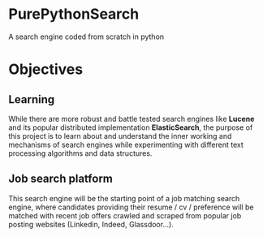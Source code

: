 # PurePythonSearch
A search engine coded from scratch in python

# Objectives
## Learning 
While there are more robust and battle tested search engines like **Lucene** and its popular distributed implementation **ElasticSearch**, the purpose of this project is to learn about and understand the inner working and mechanisms of search engines while experimenting with different text processing algorithms and data structures.


## Job search platform
This search engine will be the starting point of a job matching search engine, where candidates providing their resume / cv / preference will be matched with recent job offers crawled and scraped from popular job posting websites (Linkedin, Indeed, Glassdoor...).
